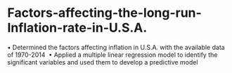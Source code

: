 # Factors-affecting-the-long-run-Inflation-rate-in-U.S.A.
• Determined the factors affecting inflation in U.S.A. with the available data of 1970-2014 
• Applied a multiple linear regression model to identify the significant variables and used them to develop a predictive model
